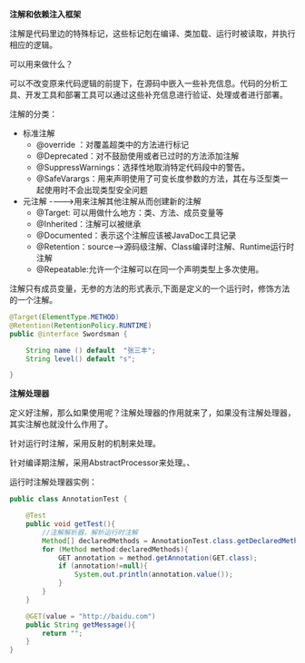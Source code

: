 **注解和依赖注入框架**

注解是代码里边的特殊标记，这些标记剋在编译、类加载、运行时被读取，并执行相应的逻辑。

可以用来做什么？

可以不改变原来代码逻辑的前提下，在源码中嵌入一些补充信息。代码的分析工具、开发工具和部署工具可以通过这些补充信息进行验证、处理或者进行部署。



注解的分类：

* 标准注解  
  * @override ：对覆盖超类中的方法进行标记
  * @Deprecated：对不鼓励使用或者已过时的方法添加注解
  * @SuppressWarnings：选择性地取消特定代码段中的警告。
  *  @SafeVarargs：用来声明使用了可变长度参数的方法，其在与泛型类一起使用时不会出现类型安全问题
* 元注解 ---->用来注解其他注解从而创建新的注解
  * @Target: 可以用做什么地方：类、方法、成员变量等
  * @Inherited：注解可以被继承
  * @Documented：表示这个注解应该被JavaDoc工具记录
  * @Retention：source-->源码级注解、Class编译时注解、Runtime运行时注解
  * @Repeatable:允许一个注解可以在同一个声明类型上多次使用。

注解只有成员变量，无参的方法的形式表示,下面是定义的一个运行时，修饰方法的一个注解。

```java
@Target(ElementType.METHOD)
@Retention(RetentionPolicy.RUNTIME)
public @interface Swordsman {

    String name () default  "张三丰";
    String level() default "s";

}
```



**注解处理器**

定义好注解，那么如果使用呢？注解处理器的作用就来了，如果没有注解处理器，其实注解也就没什么作用了。

针对运行时注解，采用反射的机制来处理。

针对编译期注解，采用AbstractProcessor来处理。、



运行时注解处理器实例：

```java
public class AnnotationTest {

    @Test
    public void getTest(){
        //注解解析器，解析运行时注解
        Method[] declaredMethods = AnnotationTest.class.getDeclaredMethods();
        for (Method method:declaredMethods){
            GET annotation = method.getAnnotation(GET.class);
            if (annotation!=null){
                System.out.println(annotation.value());
            }
        }
    }

    @GET(value = "http://baidu.com")
    public String getMessage(){
        return "";
    }
}
```










